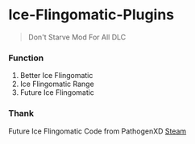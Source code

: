 # Ice-Flingomatic-Plugins
> Don't Starve Mod
> For All DLC
### Function
1. Better Ice Flingomatic
2. Ice Flingomatic Range
3. Future Ice Flingomatic
### Thank
Future Ice Flingomatic Code from PathogenXD [Steam](http://steamcommunity.com/sharedfiles/filedetails/?id=641440981&searchtext=Future)